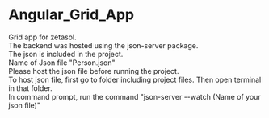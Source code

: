 # Angular_Grid_App <br /> 
Grid app for zetasol. <br /> 
The backend was hosted using the json-server package. <br /> 
The json is included in the project. <br /> 
Name of Json file "Person.json" <br /> 
Please host the json file before running the project. <br /> 
To host json file, first go to folder including project files. Then open terminal in that folder. <br /> 
In command prompt, run the command "json-server --watch (Name of your json file)"

